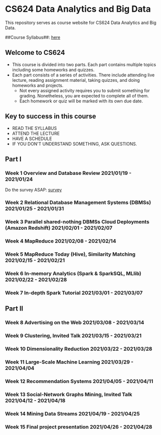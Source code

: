 # CS624 Data Analytics and Big Data

This repository serves as course website for CS624 Data Analytics and Big Data. 

##Course Syllabus##: [here](https://github.com/fengjiaowang7/CS624/blob/main/CS624_Syllabus_Spring2021.pdf)

## Welcome to CS624
 * This course is divided into two parts. Each part contains multiple topics including some homeworks and quizzes.
 * Each part consists of a series of activities. There include attending live lecture, reading assignment material, taking quizzes, and doing homeworks and projects.
    * Not every assigned activity requires you to submit something for grading. Nonetheless, you are expected to complete all of them. 
    * Each homework or quiz will be marked with its own due date. 
    
## Key to success in this course
 * READ THE SYLLABUS
 * ATTEND THE LECTURE
 * HAVE A SCHEDULE
 * IF YOU DON'T UNDERSTAND SOMETHING, ASK QUESTIONS.
 


## Part I 
### Week 1 Overview and Database Review 2021/01/19 - 2021/01/24

Do the survey ASAP: [survey](https://docs.google.com/forms/d/e/1FAIpQLSe1CQoQ6b_zO88XZ1Hz5rwM8hJgdjDdtuMmPfH9LVQvYsJ3Zg/viewform?vc=0&c=0&w=1&flr=0&gxids=7628)


### Week 2 Relational Database Management Systems (DBMSs) 2021/01/25 - 2021/01/31

### Week 3 Parallel shared-nothing DBMSs Cloud Deployments (Amazon Redshift) 2021/02/01 - 2021/02/07

### Week 4 MapReduce 2021/02/08 - 2021/02/14

### Week 5 MapReduce Today (Hive), Similarity Matching 2021/02/15 - 2021/02/21

### Week 6 In-memory Analytics (Spark & SparkSQL, MLlib) 2021/02/22 - 2021/02/28

### Week 7 In-depth Spark Tutorial 2021/03/01 - 2021/03/07 


## Part II

### Week 8 Advertising on the Web 2021/03/08 - 2021/03/14

### Week 9 Clustering, Invited Talk 2021/03/15 - 2021/03/21

### Week 10 Dimensionality Reduction 2021/03/22 - 2021/03/28

### Week 11 Large-Scale Machine Learning 2021/03/29 - 2021/04/04

### Week 12 Recommendation Systems 2021/04/05 - 2021/04/11

### Week 13 Social-Network Graphs Mining, Invited Talk 2021/04/12 - 2021/04/18

### Week 14 Mining Data Streams 2021/04/19 - 2021/04/25

### Week 15 Final project presentation 2021/04/26 - 2021/04/28

<!---
-->
